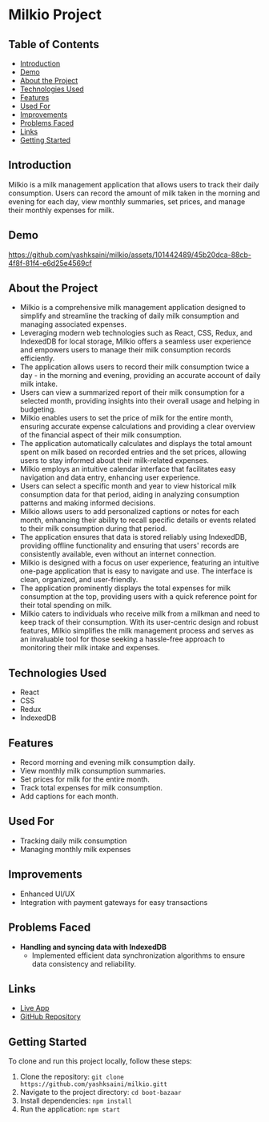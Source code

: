 # Milkio Project

## Table of Contents
- [Introduction](#introduction)
- [Demo](#demo)
- [About the Project](#about-the-project)
- [Technologies Used](#technologies-used)
- [Features](#features)
- [Used For](#used-for)
- [Improvements](#improvements)
- [Problems Faced](#problems-faced)
- [Links](#links)
- [Getting Started](#getting-started)

## Introduction
Milkio is a milk management application that allows users to track their daily consumption. Users can record the amount of milk taken in the morning and evening for each day, view monthly summaries, set prices, and manage their monthly expenses for milk.

## Demo


https://github.com/yashksaini/milkio/assets/101442489/45b20dca-88cb-4f8f-81f4-e6d25e4569cf



## About the Project
- Milkio is a comprehensive milk management application designed to simplify and streamline the tracking of daily milk consumption and managing associated expenses.
- Leveraging modern web technologies such as React, CSS, Redux, and IndexedDB for local storage, Milkio offers a seamless user experience and empowers users to manage their milk consumption records efficiently.
- The application allows users to record their milk consumption twice a day - in the morning and evening, providing an accurate account of daily milk intake.
- Users can view a summarized report of their milk consumption for a selected month, providing insights into their overall usage and helping in budgeting.
- Milkio enables users to set the price of milk for the entire month, ensuring accurate expense calculations and providing a clear overview of the financial aspect of their milk consumption.
- The application automatically calculates and displays the total amount spent on milk based on recorded entries and the set prices, allowing users to stay informed about their milk-related expenses.
- Milkio employs an intuitive calendar interface that facilitates easy navigation and data entry, enhancing user experience.
- Users can select a specific month and year to view historical milk consumption data for that period, aiding in analyzing consumption patterns and making informed decisions.
- Milkio allows users to add personalized captions or notes for each month, enhancing their ability to recall specific details or events related to their milk consumption during that period.
- The application ensures that data is stored reliably using IndexedDB, providing offline functionality and ensuring that users' records are consistently available, even without an internet connection.
- Milkio is designed with a focus on user experience, featuring an intuitive one-page application that is easy to navigate and use. The interface is clean, organized, and user-friendly.
- The application prominently displays the total expenses for milk consumption at the top, providing users with a quick reference point for their total spending on milk.
- Milkio caters to individuals who receive milk from a milkman and need to keep track of their consumption. With its user-centric design and robust features, Milkio simplifies the milk management process and serves as an invaluable tool for those seeking a hassle-free approach to monitoring their milk intake and expenses.


## Technologies Used
- React
- CSS
- Redux
- IndexedDB

## Features
- Record morning and evening milk consumption daily.
- View monthly milk consumption summaries.
- Set prices for milk for the entire month.
- Track total expenses for milk consumption.
- Add captions for each month.

## Used For
- Tracking daily milk consumption
- Managing monthly milk expenses

## Improvements
- Enhanced UI/UX
- Integration with payment gateways for easy transactions

## Problems Faced
- **Handling and syncing data with IndexedDB**
  - Implemented efficient data synchronization algorithms to ensure data consistency and reliability.

## Links
- [Live App](https://milkio.netlify.app/)
- [GitHub Repository](https://github.com/yashksaini/milkio)


## Getting Started
To clone and run this project locally, follow these steps:
1. Clone the repository: `git clone https://github.com/yashksaini/milkio.gitt`
2. Navigate to the project directory: `cd boot-bazaar`
3. Install dependencies: `npm install`
4. Run the application: `npm start`


